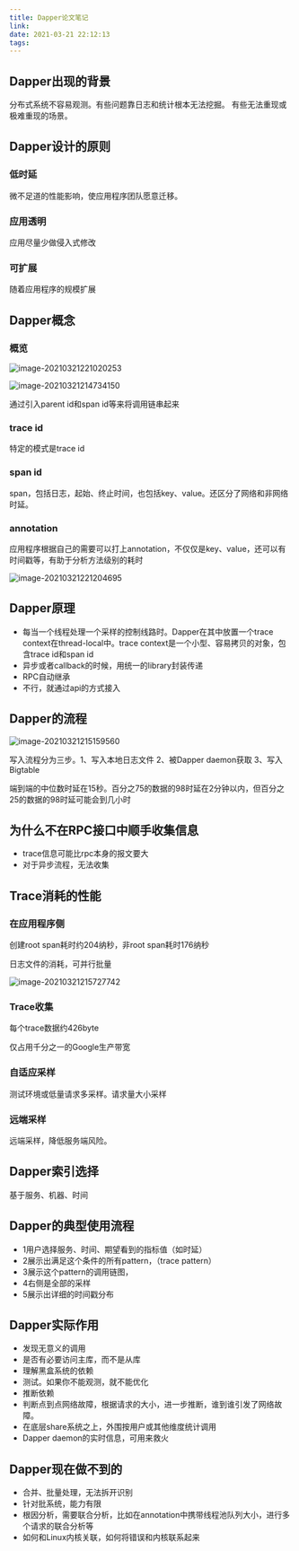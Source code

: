 ```yaml
---
title: Dapper论文笔记
link:
date: 2021-03-21 22:12:13
tags:
---
```


## Dapper出现的背景

分布式系统不容易观测。有些问题靠日志和统计根本无法挖掘。
有些无法重现或极难重现的场景。

## Dapper设计的原则

### 低时延

微不足道的性能影响，使应用程序团队愿意迁移。

### 应用透明

应用尽量少做侵入式修改

### 可扩展

随着应用程序的规模扩展

## Dapper概念

### 概览

![image-20210321221020253](Images/dapper1.png)

![image-20210321214734150](Images/dapper2.png)

通过引入parent id和span id等来将调用链串起来

### trace id

特定的模式是trace id

### span id

span，包括日志，起始、终止时间，也包括key、value。还区分了网络和非网络时延。

### annotation

应用程序根据自己的需要可以打上annotation，不仅仅是key、value，还可以有时间戳等，有助于分析方法级别的耗时

![image-20210321221204695](Images/dapper3.png)

## Dapper原理

- 每当一个线程处理一个采样的控制线路时。Dapper在其中放置一个trace context在thread-local中。trace
  context是一个小型、容易拷贝的对象，包含trace id和span id
- 异步或者callback的时候，用统一的library封装传递
- RPC自动继承
- 不行，就通过api的方式接入

## Dapper的流程

![image-20210321215159560](Images/dapper4.png)

写入流程分为三步。1、写入本地日志文件 2、被Dapper daemon获取 3、写入Bigtable

端到端的中位数时延在15秒。百分之75的数据的98时延在2分钟以内，但百分之25的数据的98时延可能会到几小时

## 为什么不在RPC接口中顺手收集信息

- trace信息可能比rpc本身的报文要大
- 对于异步流程，无法收集

## Trace消耗的性能

### 在应用程序侧

创建root span耗时约204纳秒，非root span耗时176纳秒

日志文件的消耗，可并行批量

![image-20210321215727742](Images/dapper5.png)

### Trace收集

每个trace数据约426byte

仅占用千分之一的Google生产带宽

### 自适应采样

测试环境或低量请求多采样。请求量大小采样

### 远端采样

远端采样，降低服务端风险。

## Dapper索引选择

基于服务、机器、时间

## Dapper的典型使用流程

- 1用户选择服务、时间、期望看到的指标值（如时延）
- 2展示出满足这个条件的所有pattern，（trace pattern）
- 3展示这个pattern的调用链图，
- 4右侧是全部的采样
- 5展示出详细的时间戳分布

## Dapper实际作用

- 发现无意义的调用
- 是否有必要访问主库，而不是从库
- 理解黑盒系统的依赖
- 测试。如果你不能观测，就不能优化
- 推断依赖
- 判断点到点网络故障，根据请求的大小，进一步推断，谁到谁引发了网络故障。
- 在底层share系统之上，外围按用户或其他维度统计调用
- Dapper daemon的实时信息，可用来救火

## Dapper现在做不到的

- 合并、批量处理，无法拆开识别
- 针对批系统，能力有限
- 根因分析，需要联合分析，比如在annotation中携带线程池队列大小，进行多个请求的联合分析等
- 如何和Linux内核关联，如何将错误和内核联系起来
